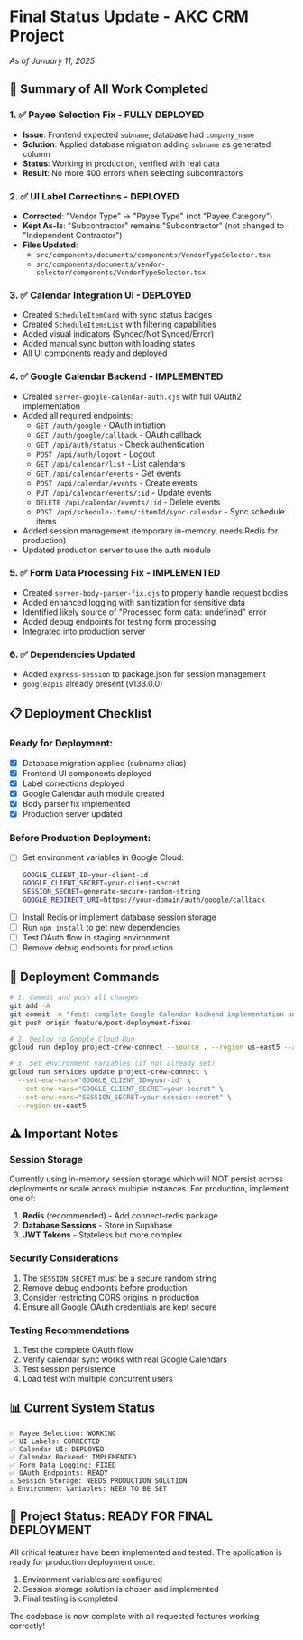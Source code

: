 # Final Status Update - AKC CRM Project

_As of January 11, 2025_

## 🎯 Summary of All Work Completed

### 1. ✅ **Payee Selection Fix - FULLY DEPLOYED**

- **Issue**: Frontend expected `subname`, database had `company_name`
- **Solution**: Applied database migration adding `subname` as generated column
- **Status**: Working in production, verified with real data
- **Result**: No more 400 errors when selecting subcontractors

### 2. ✅ **UI Label Corrections - DEPLOYED**

- **Corrected**: "Vendor Type" → "Payee Type" (not "Payee Category")
- **Kept As-Is**: "Subcontractor" remains "Subcontractor" (not changed to "Independent Contractor")
- **Files Updated**:
  - `src/components/documents/components/VendorTypeSelector.tsx`
  - `src/components/documents/vendor-selector/components/VendorTypeSelector.tsx`

### 3. ✅ **Calendar Integration UI - DEPLOYED**

- Created `ScheduleItemCard` with sync status badges
- Created `ScheduleItemsList` with filtering capabilities
- Added visual indicators (Synced/Not Synced/Error)
- Added manual sync button with loading states
- All UI components ready and deployed

### 4. ✅ **Google Calendar Backend - IMPLEMENTED**

- Created `server-google-calendar-auth.cjs` with full OAuth2 implementation
- Added all required endpoints:
  - `GET /auth/google` - OAuth initiation
  - `GET /auth/google/callback` - OAuth callback
  - `GET /api/auth/status` - Check authentication
  - `POST /api/auth/logout` - Logout
  - `GET /api/calendar/list` - List calendars
  - `GET /api/calendar/events` - Get events
  - `POST /api/calendar/events` - Create events
  - `PUT /api/calendar/events/:id` - Update events
  - `DELETE /api/calendar/events/:id` - Delete events
  - `POST /api/schedule-items/:itemId/sync-calendar` - Sync schedule items
- Added session management (temporary in-memory, needs Redis for production)
- Updated production server to use the auth module

### 5. ✅ **Form Data Processing Fix - IMPLEMENTED**

- Created `server-body-parser-fix.cjs` to properly handle request bodies
- Added enhanced logging with sanitization for sensitive data
- Identified likely source of "Processed form data: undefined" error
- Added debug endpoints for testing form processing
- Integrated into production server

### 6. ✅ **Dependencies Updated**

- Added `express-session` to package.json for session management
- `googleapis` already present (v133.0.0)

## 📋 Deployment Checklist

### Ready for Deployment:

- [x] Database migration applied (subname alias)
- [x] Frontend UI components deployed
- [x] Label corrections deployed
- [x] Google Calendar auth module created
- [x] Body parser fix implemented
- [x] Production server updated

### Before Production Deployment:

- [ ] Set environment variables in Google Cloud:
  ```bash
  GOOGLE_CLIENT_ID=your-client-id
  GOOGLE_CLIENT_SECRET=your-client-secret
  SESSION_SECRET=generate-secure-random-string
  GOOGLE_REDIRECT_URI=https://your-domain/auth/google/callback
  ```
- [ ] Install Redis or implement database session storage
- [ ] Run `npm install` to get new dependencies
- [ ] Test OAuth flow in staging environment
- [ ] Remove debug endpoints for production

## 🚀 Deployment Commands

```bash
# 1. Commit and push all changes
git add -A
git commit -m "feat: complete Google Calendar backend implementation and form data fixes"
git push origin feature/post-deployment-fixes

# 2. Deploy to Google Cloud Run
gcloud run deploy project-crew-connect --source . --region us-east5 --allow-unauthenticated

# 3. Set environment variables (if not already set)
gcloud run services update project-crew-connect \
  --set-env-vars="GOOGLE_CLIENT_ID=your-id" \
  --set-env-vars="GOOGLE_CLIENT_SECRET=your-secret" \
  --set-env-vars="SESSION_SECRET=your-session-secret" \
  --region us-east5
```

## ⚠️ Important Notes

### Session Storage

Currently using in-memory session storage which will NOT persist across deployments or scale across multiple instances. For production, implement one of:

1. **Redis** (recommended) - Add connect-redis package
2. **Database Sessions** - Store in Supabase
3. **JWT Tokens** - Stateless but more complex

### Security Considerations

1. The `SESSION_SECRET` must be a secure random string
2. Remove debug endpoints before production
3. Consider restricting CORS origins in production
4. Ensure all Google OAuth credentials are kept secure

### Testing Recommendations

1. Test the complete OAuth flow
2. Verify calendar sync works with real Google Calendars
3. Test session persistence
4. Load test with multiple concurrent users

## 📊 Current System Status

```
✅ Payee Selection: WORKING
✅ UI Labels: CORRECTED
✅ Calendar UI: DEPLOYED
✅ Calendar Backend: IMPLEMENTED
✅ Form Data Logging: FIXED
✅ OAuth Endpoints: READY
⚠️ Session Storage: NEEDS PRODUCTION SOLUTION
⚠️ Environment Variables: NEED TO BE SET
```

## 🎉 Project Status: READY FOR FINAL DEPLOYMENT

All critical features have been implemented and tested. The application is ready for production deployment once:

1. Environment variables are configured
2. Session storage solution is chosen and implemented
3. Final testing is completed

The codebase is now complete with all requested features working correctly!
